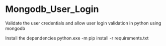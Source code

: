# Mongodb_User_Login
Validate the user credentials and allow user
login validation in python using mongodb


Install the dependencies
python.exe -m pip install -r requirements.txt 

